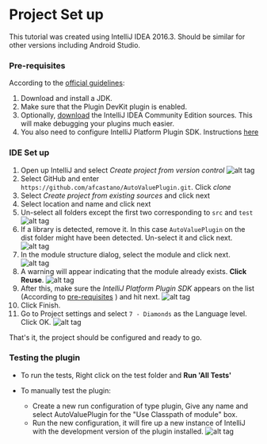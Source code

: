 # Project Set up
This tutorial was created using IntelliJ IDEA 2016.3. Should be similar for other versions including Android Studio.

### Pre-requisites
According to the [official guidelines](https://www.jetbrains.com/help/idea/2016.3/plugin-development-guidelines.html#d1348165e8):

1. Download and install a JDK.
2. Make sure that the Plugin DevKit plugin is enabled.
3. Optionally, [download](http://www.jetbrains.org/display/IJOS/Download) the IntelliJ IDEA Community Edition sources. This will make debugging your plugins much easier.
4. You also need to configure IntelliJ Platform Plugin SDK. Instructions [here](https://www.jetbrains.com/help/idea/2016.3/configuring-intellij-platform-plugin-sdk.html)

### IDE Set up

1. Open up IntelliJ and select *Create project from version control*
![alt tag](https://raw.githubusercontent.com/afcastano/AutoValuePlugin/master/docs/img/GitHub.png)
2. Select GitHub and enter `https://github.com/afcastano/AutoValuePlugin.git`. Click *clone*
3. Select *Create project from existing sources* and click next
4. Select location and name and click next
5. Un-select all folders except the first two corresponding to `src` and `test`
![alt tag](https://raw.githubusercontent.com/afcastano/AutoValuePlugin/master/docs/img/ModuleFolders.png)
6. If a library is detected, remove it. In this case `AutoValuePlugin` on the dist folder might have been detected. Un-select it and click next.
![alt tag](https://raw.githubusercontent.com/afcastano/AutoValuePlugin/master/docs/img/Library.png)
7. In the module structure dialog, select the module and click next.
![alt tag](https://raw.githubusercontent.com/afcastano/AutoValuePlugin/master/docs/img/DefaultModule.png)
8. A warning will appear indicating that the module already exists. **Click Reuse**.
![alt tag](https://raw.githubusercontent.com/afcastano/AutoValuePlugin/master/docs/img/UseExisting.png)
9. After this, make sure the *IntelliJ Platform Plugin SDK* appears on the list (According to [pre-requisites](https://github.com/afcastano/AutoValuePlugin/blob/master/docs/PROJECT_SETUP.md#pre-requisites) ) and hit next.
![alt tag](https://raw.githubusercontent.com/afcastano/AutoValuePlugin/master/docs/img/ConfigureSDK.png)
10. Click Finish.
11. Go to Project settings and select `7 - Diamonds` as the Language level. Click OK.
![alt tag](https://raw.githubusercontent.com/afcastano/AutoValuePlugin/master/docs/img/Java7.png)

That's it, the project should be configured and ready to go.

### Testing the plugin
- To run the tests, Right click on the test folder and **Run 'All Tests'**

- To manually test the plugin:
  * Create a new run configuration of type plugin, Give any name and select AutoValuePlugin for the "Use Classpath of module" box.
  * Run the new configuration, it will fire up a new instance of IntelliJ with the development version of the plugin installed.
![alt tag](https://raw.githubusercontent.com/afcastano/AutoValuePlugin/master/docs/img/Run.png)
